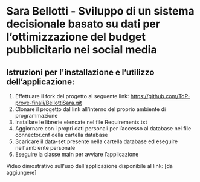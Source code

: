 # Sara Bellotti - Sviluppo di un sistema decisionale basato su dati per l’ottimizzazione del budget pubblicitario nei social media

## Istruzioni per l'installazione e l’utilizzo dell’applicazione:
1. Effettuare il fork del progetto al seguente link: https://github.com/TdP-prove-finali/BellottiSara.git
2. Clonare il progetto dal link all’interno del proprio ambiente di programmazione
3. Installare le librerie elencate nel file Requirements.txt 
4. Aggiornare con i propri dati personali per l’accesso al database nel file connector.cnf della cartella database
5. Scaricare il data-set presente nella cartella database ed eseguire nell'ambiente personale
6. Eseguire la classe main per avviare l’applicazione

Video dimostrativo sull'uso dell'applicazione disponibile al link: [da aggiungere]


